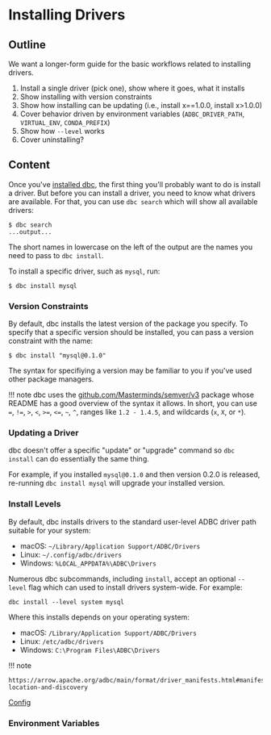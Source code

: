 # Installing Drivers

## Outline

We want a longer-form guide for the basic workflows related to installing drivers.

1. Install a single driver (pick one), show where it goes, what it installs
2. Show installing with version constraints
3. Show how installing can be updating (i.e., install x==1.0.0, install x>1.0.0)
4. Cover behavior driven by environment variables (`ADBC_DRIVER_PATH`, `VIRTUAL_ENV`, `CONDA_PREFIX`)
5. Show how `--level` works
6. Cover uninstalling?

## Content

Once you've [installed dbc](../getting_started/installation.md), the first thing you'll probably want to do is install a driver.
But before you can install a driver, you need to know what drivers are available.
For that, you can use `dbc search` which will show all available drivers:

```console
$ dbc search
...output...
```

The short names in lowercase on the left of the output are the names you need to pass to `dbc install`.

To install a specific driver, such as `mysql`, run:

```console
$ dbc install mysql
```

### Version Constraints

By default, dbc installs the latest version of the package you specify.
To specify that a specific version should be installed, you can pass a version constraint with the name:

```console
$ dbc install "mysql@0.1.0"
```
The syntax for specifiying a version may be familiar to you if you've used other package managers.

!!! note
    dbc uses the [github.com/Masterminds/semver/v3](https://pkg.go.dev/github.com/Masterminds/semver/v3#section-readme) package whose README has a good overview of the syntax it allows. In short, you can use `=`, `!=`, `>`, `<`, `>=`, `<=`, `~`, `^`, ranges like `1.2 - 1.4.5`, and wildcards (`x`, `X`, or `*`).

### Updating a Driver

dbc doesn't offer a specific "update" or "upgrade" command so `dbc install` can do essentially the same thing.

For example, if you installed `mysql@0.1.0` and then version 0.2.0 is released, re-running `dbc install mysql` will upgrade your installed version.

### Install Levels

By default, dbc installs drivers to the standard user-level ADBC driver path suitable for your system:

- macOS: `~/Library/Application Support/ADBC/Drivers`
- Linux: `~/.config/adbc/drivers`
- Windows: `%LOCAL_APPDATA%\ADBC\Drivers`

Numerous dbc subcommands, including `install`, accept an optional `--level` flag which can used to install drivers system-wide. For example:

```console
dbc install --level system mysql
```

Where this installs depends on your operating system:

- macOS: `/Library/Application Support/ADBC/Drivers`
- Linux: `/etc/adbc/drivers`
- Windows: `C:\Program Files\ADBC\Drivers`

!!! note

    https://arrow.apache.org/adbc/main/format/driver_manifests.html#manifest-location-and-discovery

[Config](../reference/config.md)

### Environment Variables
